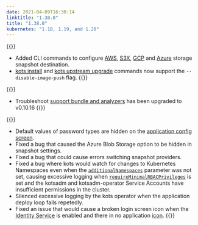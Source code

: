 ```yaml
---
date: 2021-04-09T16:30:14
linktitle: "1.38.0"
title: "1.38.0"
kubernetes: "1.18, 1.19, and 1.20"
---
```

{{<features>}}
* Added CLI commands to configure [AWS](/kots-cli/velero/configure-aws-s3/), [S3X](/kots-cli/velero/configure-other-s3/), [GCP](/kots-cli/velero/configure-gcp/) and [Azure](/kots-cli/velero/configure-azure/) storage snapshot destination.
* [kots install](/kots-cli/install/) and [kots upstream upgrade](/kots-cli/upstream/) commands now support the `--disable-image-push` flag.
{{</features>}}

{{<changes>}}
* Troubleshoot [support bundle and analyzers](/kotsadm/troubleshooting/support-bundle/) has been upgraded to v0.10.16
{{</changes>}}

{{<fixes>}}
* Default values of password types are hidden on the [application config screen](/kotsadm/installing/online-install/#config-screen). 
* Fixed a bug that caused the Azure Blob Storage option to be hidden in snapshot settings.
* Fixed a bug that could cause errors switching snapshot providers.
* Fixed a bug where kots would watch for changes to Kubernetes Namespaces even when the [`additionalNamespaces`](https://kots.io/reference/v1beta1/application/#additionalnamespaces) parameter was not set, causing excessive logging when [`requireMinimalRBACPrivileges`](https://kots.io/reference/v1beta1/application/#requireminimalrbacprivileges) is set and the kotsadm and kotsadm-operator Service Accounts have insufficient permissions in the cluster.
* Silenced excessive logging by the kots operator when the application deploy loop fails repetedly.
* Fixed an issue that would cause a broken login screen icon when the [Identity Service](https://kots.io/vendor/identity-service/configuring-identity-service/) is enabled and there in no application [icon](https://kots.io/reference/v1beta1/application/#icon).
{{</fixes>}}
